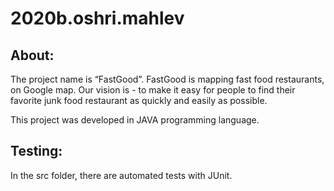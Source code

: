 # 2020b.oshri.mahlev

## About:
The project name is “FastGood”.
FastGood is mapping fast food restaurants, on Google map.
Our vision is - to make it easy for people to find their favorite junk food restaurant as quickly and easily as possible.

This project was developed in JAVA programming language.

## Testing:
In the src folder, there are automated tests with JUnit.
